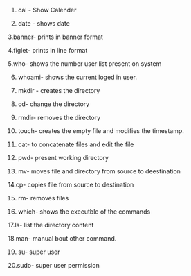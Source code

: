 
1. cal - 	Show Calender 

2. date -	shows date

3.banner-	prints in banner format

4.figlet-	prints in line format

5.who-		shows the number user list present on system

6. whoami-	shows the current loged in user.

7. mkdir -	creates the directory 

8. cd-		change the directory 

9. rmdir-	removes the directory

10. touch-	creates the empty file and modifies the timestamp.

11. cat-	to concatenate files and edit the file

12. pwd-	present working directory

13. mv-		moves file and directory from source to deestination 

14.cp- 		copies file from source to destination

15. rm-		removes files

16. which-	shows the executble of the commands

17.ls-		list the directory content

18.man-		manual bout other command.

19. su-		super user

20.sudo-	super user permission

